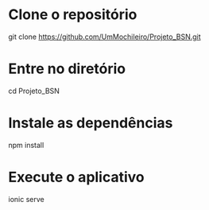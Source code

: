 # Clone o repositório
git clone https://github.com/UmMochileiro/Projeto_BSN.git

# Entre no diretório
cd Projeto_BSN
# Instale as dependências
npm install

# Execute o aplicativo
ionic serve
